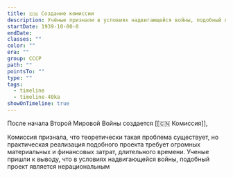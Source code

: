 ```yaml
---
title: 🇨🇳 Создание комиссии
description: Учёные признали в условиях надвигающейся войны, подобный проект является нерациональным
startDate: 1939-10-00-0
endDate: 
classes: ""
color: ""
era: ""
group: СССР
path: ""
pointsTo: ""
type: ""
tags:
  - timeline
  - timeline-40ka
showOnTimeline: true
---
```


После начала Второй Мировой Войны создается [[🇨🇳 Комиссия]], 

Комиссия признала, что теоретически такая проблема существует, но практическая реализация подобного проекта требует огромных материальных и финансовых затрат, длительного времени. Ученые пришли к выводу, что в условиях надвигающейся войны, подобный проект является нерациональным